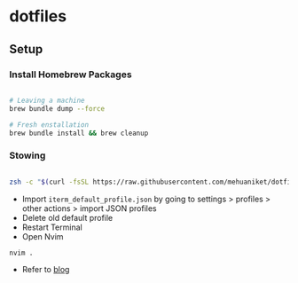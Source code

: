 # dotfiles

## Setup

### Install Homebrew Packages

```bash

# Leaving a machine
brew bundle dump --force 

# Fresh enstallation
brew bundle install && brew cleanup

```

### Stowing

```bash

zsh -c "$(curl -fsSL https://raw.githubusercontent.com/mehuaniket/dotfiles/main/scripts/setup.sh)" 

```

- Import `iterm_default_profile.json` by going to settings > profiles >  
  other actions > import JSON profiles
- Delete old default profile
- Restart Terminal  
- Open Nvim

```bash
nvim .
```

- Refer to [blog](https://mehuaniket.com/blog/how-do-i-setup-my-mac/)

